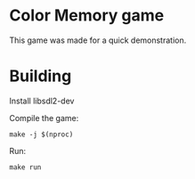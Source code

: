 # Color Memory game

This game was made for a quick demonstration.

# Building

Install libsdl2-dev

Compile the game:

    make -j $(nproc)

Run:

    make run


